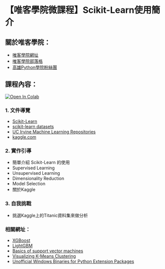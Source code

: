 # 【唯客學院微課程】Scikit-Learn使用簡介

## 關於唯客學院：

* [唯客學院網址](https://www.victorgau.com)
* [唯客學院部落格](https://victorgau.com/blog/)
* [高雄Python學院粉絲團](https://www.facebook.com/KHPYAcademy/)

## 課程內容：

[![Open In Colab](https://colab.research.google.com/assets/colab-badge.svg)](https://colab.research.google.com/github/victorgau/khpy_sklearn_intro/)

### 1. 文件導覽

* [Scikit-Learn](https://scikit-learn.org/)
* [scikit-learn datasets](https://scikit-learn.org/stable/datasets/index.html)
* [UC Irvine Machine Learning Repositories](https://archive.ics.uci.edu/ml/index.php)
* [kaggle.com](https://www.kaggle.com/)

### 2. 實作引導

* 簡單介紹 Scikit-Learn 的使用
* Supervised Learning
* Unsupervised Learning
* Dimensionality Reduction
* Model Selection
* 關於Kaggle

### 3. 自我挑戰

* 挑選Kaggle上的Titanic資料集來做分析

### 相關網址：

* [XGBoost](https://xgboost.readthedocs.io/en/latest/)
* [LightGBM](https://lightgbm.readthedocs.io/en/latest/)
* [Basics of support vector machines](http://www.cristiandima.com/basics-of-support-vector-machines/)
* [Visualizing K-Means Clustering](http://stanford.edu/class/ee103/visualizations/kmeans/kmeans.html)
* [Unofficial Windows Binaries for Python Extension Packages](https://www.lfd.uci.edu/~gohlke/pythonlibs/)
